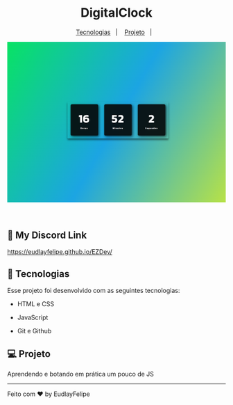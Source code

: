<h1 align="center">DigitalClock </h1>



<p align="center">
  <a href="#-tecnologias">Tecnologias</a>&nbsp;&nbsp;&nbsp;|&nbsp;&nbsp;&nbsp;
  <a href="#-projeto">Projeto</a>&nbsp;&nbsp;&nbsp;|&nbsp;&nbsp;&nbsp;
 
</p>

<p align="center">
  <img alt="License" src="./Assets/Clockimg.PNG">
</p>

<br>

## 🔗 My Discord Link

https://eudlayfelipe.github.io/EZDev/


## 🚀 Tecnologias

Esse projeto foi desenvolvido com as seguintes tecnologias:

- HTML e CSS

- JavaScript

- Git e Github


## 💻 Projeto

Aprendendo e botando em prática um pouco de JS

---

Feito com ♥ by EudlayFelipe
